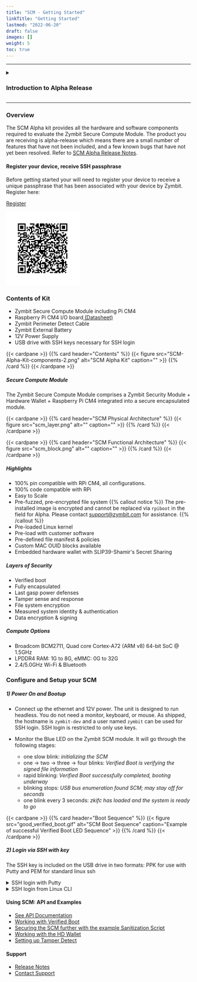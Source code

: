 ```yaml
---
title: "SCM - Getting Started"
linkTitle: "Getting Started"
lastmod: "2022-06-20"
draft: false
images: []
weight: 5
toc: true
---
```


-----
<details>

<summary>
<h3><b>Introduction to Alpha Release</b></h3>
</summary>

<br>
A big thank you for agreeing to checkout out our new SCM Alpha release. Your testing and feedback will help us improve the features and quality of final product before it’s general release. 

    
The following types of feedback will be very helpful to us: 
    
*	Quality - does the feature work as advertised?  
*	Useability – was the feature easy/intuitive to use?  Or totally mind numbing?  
*	Improvements/new features – what improvements or new features would you like to see? 
    
The following are key features of the product that we encourage you to test. Most have specific tutorials or documentation to support your evaluation linked below.
    
*   Tightening up standard Pi login access  
*	Pre-configured and encrypted operating system  
*   Verified Boot  
*	Sanitization Script  
*   Tamper sensors and policies  

**Getting Support**

[Contact Support](mailto:support@zymbit.com)

**Pen Testing and Beyond**
    
For those of you trying pen test the device, we understand that anything and everything is possible! Its just a question of how much time, money and expertise you have.
    
*   Can you brick it?  Yes if you do bad things to it!  
*   Can you extract sensitive data from it? Try it.  
    
Useful feedback on pen testing would include how you had configured the SCM – what sensors and policies did you have enabled, what attack and escalation path did you follow. If you have any cool pictures of angle grinders or drills, or lasers, please share them!

**Final Thoughts on Purpose**
    
SCM is a commercial product, designed to bring a higher level of security to applications that use single board computers deployed outside the security of a data center – IoT, gateways, terminals etc. Its purpose is to protect valuable assets like IP, data and credentials from typical real-world exploits. It’s designed for developers to innovate freely using familiar tools, without needing expert security knowledge or additional layers of technology. 
    
If you can help us achieve our purpose of making compute hardware products more secure, we’re on the same page. Thanks for testing – we look forward to your feedback and suggestions!

Team Zymbit.  


</details>

-----
### **Overview**

The SCM Alpha kit provides all the hardware and software components required to evaluate the Zymbit Secure Compute Module. The product you are receiving is alpha-release which means there are a small number of features that have not been included, and a few known bugs that have not yet been resolved. Refer to [SCM Alpha Release Notes](../../../troubleshooting/scm/).

#### Register your device, receive SSH passphrase

Before getting started your will need to register your device to receive a unique passphrase that has been associated with your device by Zymbit.  Register here:

[Register](https://forms.zohopublic.com/phil12/form/SecureComputeModuleAlphaDeviceRegistration/formperma/qTHLxAZEdVSx5ErwVyQzmxULOk1BxJ6CC-IfpYE9JDI)

![register](reg_barcode.png)

### **Contents of Kit**
 
 * Zymbit Secure Compute Module including Pi CM4
 * Raspberry Pi CM4 I/O board[ (Datasheet)](https://datasheets.raspberrypi.com/cm4io/cm4io-datasheet.pdf)
 * Zymbit Perimeter Detect Cable
 * Zymbit External Battery
 * 12V Power Supply
 * USB drive with SSH keys necessary for SSH login

{{< cardpane >}}
{{% card header="Contents" %}}
{{< figure 
    src="SCM-Alpha-Kit-components-2.png"
    alt="SCM Alpha Kit"
    caption=""
    >}}
{{% /card %}}
{{< /cardpane >}}

##### Secure Compute Module

The Zymbit Secure Compute Module comprises a Zymbit Security Module + Hardware Wallet + Raspberry Pi CM4 integrated into a secure encapsulated module.

{{< cardpane >}}
{{% card header="SCM Physical Architecture" %}}
{{< figure
    src="scm_layer.png"
    alt=""
    caption=""
    >}}
{{% /card %}}
{{< /cardpane >}}

{{< cardpane >}}
{{% card header="SCM Functional Architecture" %}}
{{< figure
    src="scm_block.png"
    alt=""
    caption=""
    >}}
{{% /card %}}
{{< /cardpane >}}
    
##### Highlights
* 100% pin compatible with RPi CM4, all configurations.
* 100% code compatible with RPi
* Easy to Scale
* Pre-fuzzed, pre-encrypted file system
{{% callout notice %}}
The pre-installed image is encrypted and cannot be replaced via `rpiboot` in the field for Alpha. Please contact support@zymbit.com for assistance.
{{% /callout %}}
* Pre-loaded Linux kernel
* Pre-load with customer software
* Pre-defined file manifest & policies
* Custom MAC OUID blocks available
* Embedded hardware wallet with SLIP39-Shamir's Secret Sharing

##### Layers of Security
* Verified boot
* Fully encapsulated
* Last gasp power defenses
* Tamper sense and response
* File system encryption
* Measured system identity & authentication
* Data encryption & signing

##### Compute Options
* Broadcom BCM2711, Quad core Cortex-A72 (ARM v8) 64-bit SoC @ 1.5GHz
* LPDDR4 RAM: 1G to 8G, eMMC: 0G to 32G
* 2.4/5.0GHz Wi-Fi & Bluetooth

### **Configure and Setup your SCM**

##### 1) Power On and Bootup
 * Connect up the ethernet and 12V power. The unit is designed to run headless. You do not need a monitor, keyboard, or mouse. As shipped, the hostname is `zymbit-dev` and a user named `zymbit` can be used for SSH login. SSH login is restricted to only use keys.
 
 * Monitor the Blue LED on the Zymbit SCM module. It will go through the following stages:
    - one slow blink:    *initializing the SCM*
    - one -> two -> three -> four blinks:   *Verified Boot is verifying the signed file information*
    - rapid blinking:   *Verified Boot successfully completed, booting underway*
    - blinking stops:   *USB bus enumeration found SCM; may stay off for seconds*
    - one blink every 3 seconds:   *zkifc has loaded and the system is ready to go*

{{< cardpane >}}
{{% card header="Boot Sequence" %}}
{{< figure 
    src="good_verified_boot.gif"
    alt="SCM Boot Sequence"
    caption="Example of successful Verified Boot LED Sequence"
    >}}
{{% /card %}}
{{< /cardpane >}}

##### 2) Login via SSH with key
The SSH key is included on the USB drive in two formats: PPK for use with Putty and PEM for standard linux ssh

<details>

<summary>
   SSH login with Putty
</summary>
    
* Copy PPK key file zscn.ppk from USB drive to your host

{{< cardpane >}}
{{% card header="Open PuTTY" %}}
{{< figure
    src="putty1.png"
    alt="Load SSH key file into PuTTY"
    caption="Open PuTTY, navigate to SSH -> Auth, and Browse to the PPK file."
    >}}
{{% /card %}}
{{< /cardpane >}}
    
{{< cardpane >}}
{{% card header="Configure and Save" %}}
{{< figure
    src="putty2.png"
    alt="Choose Session, then name and Save"
    caption="Choose Session, then fill out the Host Name, the Session name, and Save."
    >}}
{{% /card %}}
{{< /cardpane >}}
    
{{< cardpane >}}
{{% card header="Open SSH Session" %}}
{{< figure
    src="putty3.png"
    alt="Open your PuTTY Session"
    caption="Choose your saved session and Open. Enter the Passphrase you received from Zymbit when prompted."
    >}}
{{% /card %}}
{{< /cardpane >}}

</details>

<details>

<summary>
   SSH login from Linux CLI
</summary>

1) Copy PEM key file zscn.pem from USB drive to your host  
2) `ssh -i zscn.pem zymbit@zymbit-dev`  
3) Present your passphrase when prompted  

</details>

#### Using SCM: API and Examples
    
 * [See API Documentation](../../../api/)   
 * [Working with Verified Boot](../../../tutorials/verified-boot/)
 * [Securing the SCM further with the example Sanitization Script](https://github.com/zymbit-applications/zk-scripts)
 * [Working with the HD Wallet](../../../tutorials/digital-wallet/)
 * [Setting up Tamper Detect](../../../tutorials/perimeter-detect/)
    
#### Support
    
 * [Release Notes](../../../troubleshooting/scm/)
 * [Contact Support](mailto:support@zymbit.com)


